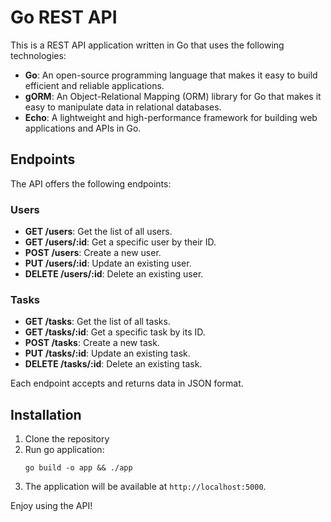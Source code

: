 # Go REST API

This is a REST API application written in Go that uses the following technologies:

- **Go**: An open-source programming language that makes it easy to build efficient and reliable applications.
- **gORM**: An Object-Relational Mapping (ORM) library for Go that makes it easy to manipulate data in relational databases.
- **Echo**: A lightweight and high-performance framework for building web applications and APIs in Go.

## Endpoints

The API offers the following endpoints:

### Users

- **GET /users**: Get the list of all users.
- **GET /users/:id**: Get a specific user by their ID.
- **POST /users**: Create a new user.
- **PUT /users/:id**: Update an existing user.
- **DELETE /users/:id**: Delete an existing user.

### Tasks

- **GET /tasks**: Get the list of all tasks.
- **GET /tasks/:id**: Get a specific task by its ID.
- **POST /tasks**: Create a new task.
- **PUT /tasks/:id**: Update an existing task.
- **DELETE /tasks/:id**: Delete an existing task.

Each endpoint accepts and returns data in JSON format.

## Installation

1. Clone the repository
2. Run go application:
    ```
    go build -o app && ./app
    ```
3. The application will be available at `http://localhost:5000`.

Enjoy using the API!

